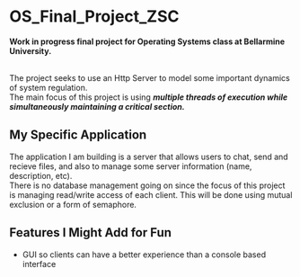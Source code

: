 # OS_Final_Project_ZSC

**Work in progress final project for Operating Systems class at Bellarmine University.**
<br>
<br>

The project seeks to use an Http Server to model some important dynamics of system regulation. 
<br>
The main focus of this project is using ***multiple threads of execution while simultaneously maintaining a critical section.***

## My Specific Application

The application I am building is a server that allows users to chat, send and recieve files, and also to manage some server information (name, description, etc).
<br>
There is no database management going on since the focus of this project is managing read/write access of each client. This will be done using mutual exclusion or a form of semaphore. 

## Features I Might Add for Fun
- GUI so clients can have a better experience than a console based interface



